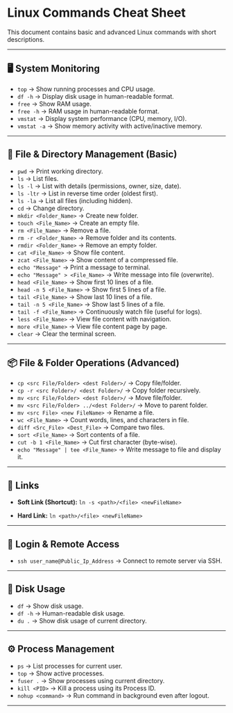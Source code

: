 # Linux Commands Cheat Sheet

This document contains basic and advanced Linux commands with short descriptions.

---

## 🖥️ System Monitoring

* `top` → Show running processes and CPU usage.
* `df -h` → Display disk usage in human-readable format.
* `free` → Show RAM usage.
* `free -h` → RAM usage in human-readable format.
* `vmstat` → Display system performance (CPU, memory, I/O).
* `vmstat -a` → Show memory activity with active/inactive memory.

---

## 📂 File & Directory Management (Basic)

* `pwd` → Print working directory.
* `ls` → List files.
* `ls -l` → List with details (permissions, owner, size, date).
* `ls -ltr` → List in reverse time order (oldest first).
* `ls -la` → List all files (including hidden).
* `cd` → Change directory.
* `mkdir <Folder_Name>` → Create new folder.
* `touch <File_Name>` → Create an empty file.
* `rm <File_Name>` → Remove a file.
* `rm -r <Folder_Name>` → Remove folder and its contents.
* `rmdir <Folder_Name>` → Remove an empty folder.
* `cat <File_Name>` → Show file content.
* `zcat <File_Name>` → Show content of a compressed file.
* `echo "Message"` → Print a message to terminal.
* `echo "Message" > <File_Name>` → Write message into file (overwrite).
* `head <File_Name>` → Show first 10 lines of a file.
* `head -n 5 <File_Name>` → Show first 5 lines of a file.
* `tail <File_Name>` → Show last 10 lines of a file.
* `tail -n 5 <File_Name>` → Show last 5 lines of a file.
* `tail -f <File_Name>` → Continuously watch file (useful for logs).
* `less <File_Name>` → View file content with navigation.
* `more <File_Name>` → View file content page by page.
* `clear` → Clear the terminal screen.

---

## 📦 File & Folder Operations (Advanced)

* `cp <src File/Folder> <dest Folder>/` → Copy file/folder.
* `cp -r <src Folder>/ <dest Folder>/` → Copy folder recursively.
* `mv <src File/Folder> <dest Folder>/` → Move file/folder.
* `mv <src File/Folder> ../<dest Folder>/` → Move to parent folder.
* `mv <src File> <new FileName>` → Rename a file.
* `wc <File_Name>` → Count words, lines, and characters in file.
* `diff <Src_File> <Dest_File>` → Compare two files.
* `sort <File_Name>` → Sort contents of a file.
* `cut -b 1 <File_Name>` → Cut first character (byte-wise).
* `echo "Message" | tee <File_Name>` → Write message to file and display it.

---

## 🔗 Links

* **Soft Link (Shortcut):**
  `ln -s <path>/<file> <newFileName>`

* **Hard Link:**
  `ln <path>/<file> <newFileName>`

---

## 🔑 Login & Remote Access

* `ssh user_name@Public_Ip_Address` → Connect to remote server via SSH.

---

## 💾 Disk Usage

* `df` → Show disk usage.
* `df -h` → Human-readable disk usage.
* `du .` → Show disk usage of current directory.

---

## ⚙️ Process Management

* `ps` → List processes for current user.
* `top` → Show active processes.
* `fuser .` → Show processes using current directory.
* `kill <PID>` → Kill a process using its Process ID.
* `nohup <command>` → Run command in background even after logout.

---
